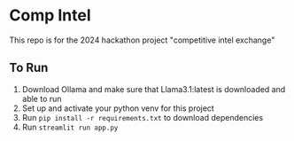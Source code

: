 # Comp Intel 

This repo is for the 2024 hackathon project "competitive intel exchange"

## To Run

1. Download Ollama and make sure that Llama3.1:latest is downloaded and able to run
2. Set up and activate your python venv for this project
3. Run `pip install -r requirements.txt` to download dependencies
4. Run `streamlit run app.py`
